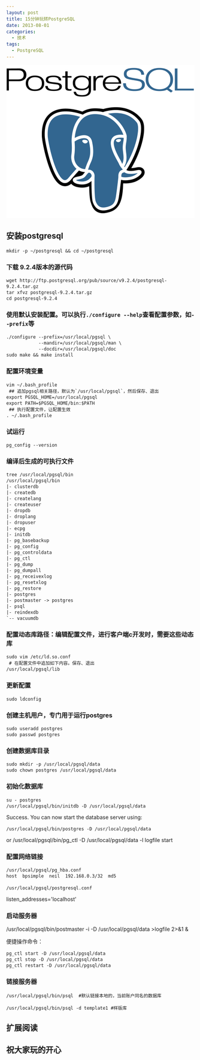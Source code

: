 ```yaml
---
layout: post
title: 15分钟玩转PostgreSQL
date: 2013-08-01
categories:
  - 技术
tags:
  - PostgreSQL
---
```

[![PostgreSQL](/img/article/2013-03/16-01.png)](http://www.postgresql.org)

## 安装postgresql
    
    mkdir -p ~/postgresql && cd ~/postgresql
     
### 下载 9.2.4版本的源代码

    wget http://ftp.postgresql.org/pub/source/v9.2.4/postgresql-9.2.4.tar.gz 
    tar xfvz postgresql-9.2.4.tar.gz
    cd postgresql-9.2.4

### 使用默认安装配置。可以执行`./configure --help`查看配置参数，如`--prefix`等
     
    ./configure --prefix=/usr/local/pgsql \
                --mandir=/usr/local/pgsql/man \
                --docdir=/usr/local/pgsql/doc
    sudo make && make install
     
### 配置环境变量
     
    vim ~/.bash_profile
     ## 追加pgsql相关路径，默认为`/usr/local/pgsql`，然后保存、退出
    export PGSQL_HOME=/usr/local/pgsql
    export PATH=$PGSQL_HOME/bin:$PATH
     ## 执行配置文件，让配置生效
    . ~/.bash_profile
     

### 试运行
     
    pg_config --version
     
### 编译后生成的可执行文件
    
    tree /usr/local/pgsql/bin
    /usr/local/pgsql/bin
    |- clusterdb
    |- createdb
    |- createlang
    |- createuser
    |- dropdb
    |- droplang
    |- dropuser
    |- ecpg
    |- initdb
    |- pg_basebackup
    |- pg_config
    |- pg_controldata
    |- pg_ctl
    |- pg_dump
    |- pg_dumpall
    |- pg_receivexlog
    |- pg_resetxlog
    |- pg_restore
    |- postgres
    |- postmaster -> postgres
    |- psql
    |- reindexdb
    `-- vacuumdb
     

### 配置动态库路径：编辑配置文件，进行客户端c开发时，需要这些动态库
    
    sudo vim /etc/ld.so.conf
     # 在配置文件中追加如下内容。保存、退出
    /usr/local/pgsql/lib
    
### 更新配置
    
    sudo ldconfig
    
### 创建主机用户，专门用于运行postgres
    
    sudo useradd postgres
    sudo passwd postgres
    
### 创建数据库目录
    
    sudo mkdir -p /usr/local/pgsql/data
    sudo chown postgres /usr/local/pgsql/data
     
### 初始化数据库
     
    su - postgres
    /usr/local/pgsql/bin/initdb -D /usr/local/pgsql/data
     
Success. You can now start the database server using:

    /usr/local/pgsql/bin/postgres -D /usr/local/pgsql/data
or
    /usr/local/pgsql/bin/pg_ctl -D /usr/local/pgsql/data -l logfile start

### 配置网络链接
    
    /usr/local/pgsql/pg_hba.conf
    host  bpsimple  neil  192.168.0.3/32  md5
    
    /usr/local/pgsql/postgresql.conf
   listen_addresses='localhost'


### 启动服务器
    
   /usr/local/pgsql/bin/postmaster -i -D /usr/local/pgsql/data >logfile 2>&1 &
    
便捷操作命令：
    
    pg_ctl start -D /usr/local/pgsql/data
    pg_ctl stop -D /usr/local/pgsql/data
    pg_ctl restart -D /usr/local/pgsql/data
     

### 链接服务器
    
    /usr/local/pgsql/bin/psql  #默认链接本地的，当前账户同名的数据库

    /usr/local/pgsql/bin/psql -d template1 #样版库
    

## 扩展阅读


## 祝大家玩的开心

